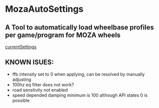 # MozaAutoSettings

## A Tool to automatically load wheelbase profiles per game/program for MOZA wheels

[currentSettings]: readme_images/CurrentSettings.png
[profilesPage]: readme_images/profilesPage.png

[currentSettings]



## KNOWN ISUES:
- ffb intensity set to 0 when applying, can be resolved by manually adjusting
- 100hz eq filter does not work?
- road sensitvity not enabled 
- speed depended damping minimum is 100 although API states 0 is possible
